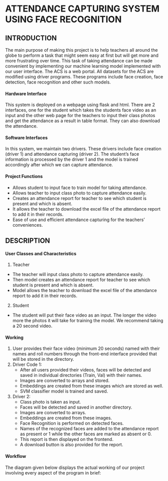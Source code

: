 # ATTENDANCE CAPTURING SYSTEM USING FACE RECOGNITION

## INTRODUCTION
The main purpose of making this project is to help teachers all around the globe to perform a task that might seem easy at first but will get more and more frustrating over time. This task of taking attendance can be made convenient by implementing our machine learning model implemented with our user interface.
The ACS is a web portal. All datasets for the ACS are modified using driver programs. These programs include face creation, face detection, face recognition and other such models.

#### Hardware Interface
This system is deployed on a webpage using flask and html. There are 2 interfaces, one for the student which takes the students face video as an input and the other web page for the teachers to input their class photos and get the attendance as a result in table format. They can also download the attendance.

#### Software Interfaces
In this system, we maintain two drivers. These drivers include face creation (driver 1) and attendance capturing (driver 2). The student’s face information is processed by the driver 1 and the model is trained accordingly after which we can capture attendance.

#### Project Functions
- Allows student to input face to train model for taking attendance.
- Allows teacher to input class photo to capture attendance easily.
- Creates an attendance report for teacher to see which student is present and which is absent.
- It allows the teacher to download the excel file of the attendance report to add it in their records.
- Ease of use and efficient attendance capturing for the teachers’ conveniences.

## DESCRIPTION
#### User Classes and Characteristics
1. Teacher
- The teacher will input class photo to capture attendance easily.
- Then model creates an attendance report for teacher to see which student is present and which is absent.
- Model allows the teacher to download the excel file of the attendance report to add it in their records.

2. Student
- The student will put their face video as an input. The longer the video more the photos it will take for training the model. We recommend taking a 20 second video.

#### Working
1.	User provides their face video (minimum 20 seconds) named with their names and roll numbers through the front-end interface provided that will be stored in the directory.
2.	Driver Code 1:
    - After all users provided their videos, faces will be detected and saved in individual directories (Train, Val) with their names. 
    -	Images are converted to arrays and stored.
    -	Embeddings are created from these images which are stored as well.
    -	SVM classifier model is trained and saved.
3.	Driver 2: 
    -	Class photo is taken as input.
    -	Faces will be detected and saved in another directory. 
    -	Images are converted to arrays.
    -	Embeddings are created from these images.
    -	Face Recognition is performed on detected faces.
    -	Names of the recognized faces are added to the attendance report as present or 1 while the other faces are marked as absent or 0.
    -	This report is then displayed on the frontend.
    -	A download button is also provided for the report.
 
#### Workflow
The diagram given below displays the actual working of our project involving every aspect of the program in brief:

